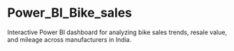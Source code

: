 # Power_BI_Bike_sales
Interactive Power BI dashboard for analyzing bike sales trends, resale value, and mileage across manufacturers in India.
